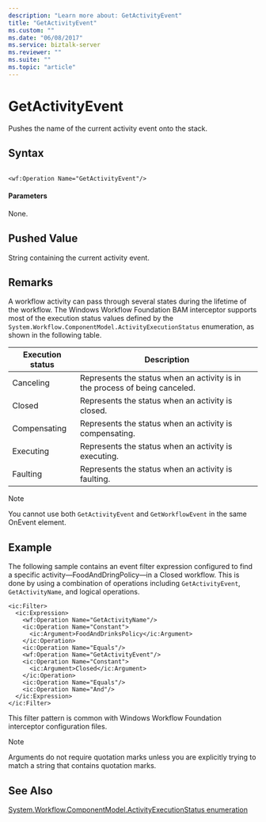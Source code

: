 ```yaml
---
description: "Learn more about: GetActivityEvent"
title: "GetActivityEvent"
ms.custom: ""
ms.date: "06/08/2017"
ms.service: biztalk-server
ms.reviewer: ""
ms.suite: ""
ms.topic: "article"
---
```

# GetActivityEvent
Pushes the name of the current activity event onto the stack.

## Syntax

```

<wf:Operation Name="GetActivityEvent"/>
```

#### Parameters
 None.

## Pushed Value
 String containing the current activity event.

## Remarks
 A workflow activity can pass through several states during the lifetime of the workflow. The Windows Workflow Foundation BAM interceptor supports most of the execution status values defined by the `System.Workflow.ComponentModel.ActivityExecutionStatus` enumeration, as shown in the following table.

|Execution status|Description|
|----------------------|-----------------|
|Canceling|Represents the status when an activity is in the process of being canceled.|
|Closed|Represents the status when an activity is closed.|
|Compensating|Represents the status when an activity is compensating.|
|Executing|Represents the status when an activity is executing.|
|Faulting|Represents the status when an activity is faulting.|

> [!NOTE]
>  You cannot use both `GetActivityEvent` and `GetWorkflowEvent` in the same OnEvent element.

## Example
 The following sample contains an event filter expression configured to find a specific activity—FoodAndDringPolicy—in a Closed workflow. This is done by using a combination of operations including `GetActivityEvent`, `GetActivityName`, and logical operations.

```
<ic:Filter>
  <ic:Expression>
    <wf:Operation Name="GetActivityName"/>
    <ic:Operation Name="Constant">
      <ic:Argument>FoodAndDrinksPolicy</ic:Argument>
    </ic:Operation>
    <ic:Operation Name="Equals"/>
    <wf:Operation Name="GetActivityEvent"/>
    <ic:Operation Name="Constant">
      <ic:Argument>Closed</ic:Argument>
    </ic:Operation>
    <ic:Operation Name="Equals"/>
    <ic:Operation Name="And"/>
  </ic:Expression>
</ic:Filter>
```

 This filter pattern is common with Windows Workflow Foundation interceptor configuration files.

> [!NOTE]
>  Arguments do not require quotation marks unless you are explicitly trying to match a string that contains quotation marks.

## See Also
 [System.Workflow.ComponentModel.ActivityExecutionStatus enumeration](https://go.microsoft.com/fwlink/?LinkId=119570)
